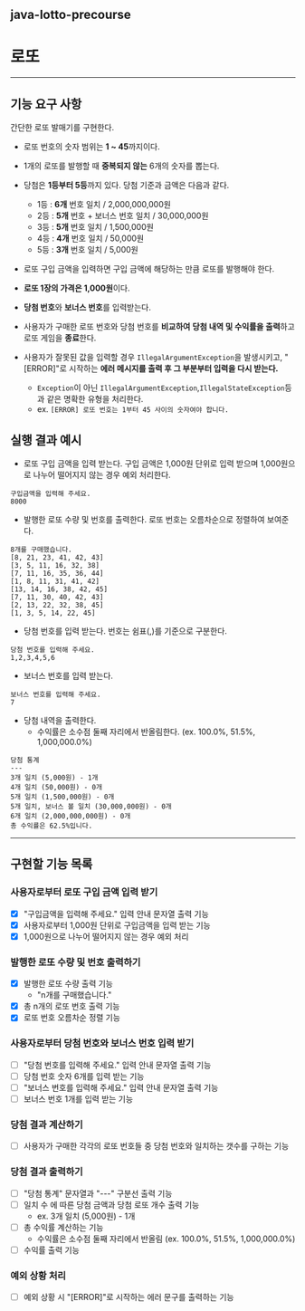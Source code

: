 ## java-lotto-precourse
# 로또
***
## 기능 요구 사항
간단한 로또 발매기를 구현한다.
- 로또 번호의 숫자 범위는 **1 ~ 45**까지이다.
- 1개의 로또를 발행할 때 **중복되지 않는** 6개의 숫자를 뽑는다.
- 당첨은 **1등부터 5등**까지 있다. 당첨 기준과 금액은 다음과 같다.
    - 1등 : **6개** 번호 일치 / 2,000,000,000원
    - 2등 : **5개** 번호 + 보너스 번호 일치 / 30,000,000원
    - 3등 : **5개** 번호 일치 / 1,500,000원
    - 4등 : **4개** 번호 일치 / 50,000원
    - 5등 : **3개** 번호 일치 / 5,000원
- 로또 구입 금액을 입력하면 구입 금액에 해당하는 만큼 로또를 발행해야 한다.
- **로또 1장의 가격은 1,000원**이다.
- **당첨 번호**와 **보너스 번호**를 입력받는다.
- 사용자가 구매한 로또 번호와 당첨 번호를 **비교하여** 
**당첨 내역 및 수익률을 출력**하고 로또 게임을 **종료**한다.

- 사용자가 잘못된 값을 입력할 경우 `IllegalArgumentException`을 발생시키고, 
"[ERROR]"로 시작하는 **에러 메시지를 출력 후 그 부분부터 입력을 다시 받는다.**
    - `Exception`이 아닌 `IllegalArgumentException`,`IllegalStateException`등과 같은 명확한 유형을 처리한다.
    - ex. ```[ERROR] 로또 번호는 1부터 45 사이의 숫자여야 합니다.```

## 실행 결과 예시
- 로또 구입 금액을 입력 받는다. 구입 금액은 1,000원 단위로 입력 받으며 1,000원으로 나누어 떨어지지 않는 경우 예외 처리한다.
```
구입금액을 입력해 주세요.
8000
```
- 발행한 로또 수량 및 번호를 출력한다. 로또 번호는 오름차순으로 정렬하여 보여준다.
```
8개를 구매했습니다.
[8, 21, 23, 41, 42, 43]
[3, 5, 11, 16, 32, 38]
[7, 11, 16, 35, 36, 44]
[1, 8, 11, 31, 41, 42]
[13, 14, 16, 38, 42, 45]
[7, 11, 30, 40, 42, 43]
[2, 13, 22, 32, 38, 45]
[1, 3, 5, 14, 22, 45]
```
- 당첨 번호를 입력 받는다. 번호는 쉼표(,)를 기준으로 구분한다.
```
당첨 번호를 입력해 주세요.
1,2,3,4,5,6
```
- 보너스 번호를 입력 받는다.
```
보너스 번호를 입력해 주세요.
7
```
- 당첨 내역을 출력한다.
  - 수익률은 소수점 둘째 자리에서 반올림한다. (ex. 100.0%, 51.5%, 1,000,000.0%)
```
당첨 통계
---
3개 일치 (5,000원) - 1개
4개 일치 (50,000원) - 0개
5개 일치 (1,500,000원) - 0개
5개 일치, 보너스 볼 일치 (30,000,000원) - 0개
6개 일치 (2,000,000,000원) - 0개
총 수익률은 62.5%입니다.
```
***
## 구현할 기능 목록
### 사용자로부터 로또 구입 금액 입력 받기
- [x] "구입금액을 입력해 주세요." 입력 안내 문자열 출력 기능
- [x] 사용자로부터 1,000원 단위로 구입금액을 입력 받는 기능
- [x] 1,000원으로 나누어 떨어지지 않는 경우 예외 처리

### 발행한 로또 수량 및 번호 출력하기
- [x] 발행한 로또 수량 출력 기능
  - "n개를 구매했습니다."
- [x] 총 n개의 로또 번호 출력 기능
- [x] 로또 번호 오름차순 정렬 기능

### 사용자로부터 당첨 번호와 보너스 번호 입력 받기
- [ ] "당첨 번호를 입력해 주세요." 입력 안내 문자열 출력 기능
- [ ] 당첨 번호 숫자 6개를 입력 받는 기능
- [ ] "보너스 번호를 입력해 주세요." 입력 안내 문자열 출력 기능
- [ ] 보너스 번호 1개를 입력 받는 기능

### 당첨 결과 계산하기
- [ ] 사용자가 구매한 각각의 로또 번호들 중 당첨 번호와 일치하는 갯수를 구하는 기능

### 당첨 결과 출력하기
- [ ] "당첨 통계" 문자열과 "---" 구분선 출력 기능
- [ ] 일치 수 에 따른 당첨 금액과 당첨 로또 개수 출력 기능
  - ex. 3개 일치 (5,000원) - 1개 
- [ ] 총 수익률 계산하는 기능
  - 수익률은 소수점 둘째 자리에서 반올림 (ex. 100.0%, 51.5%, 1,000,000.0%)
- [ ] 수익률 출력 기능

### 예외 상황 처리
- [ ] 예외 상황 시 "[ERROR]"로 시작하는 에러 문구를 출력하는 기능  


